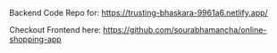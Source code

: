 Backend Code Repo for: https://trusting-bhaskara-9961a6.netlify.app/

Checkout Frontend here: https://github.com/sourabhamancha/online-shopping-app
